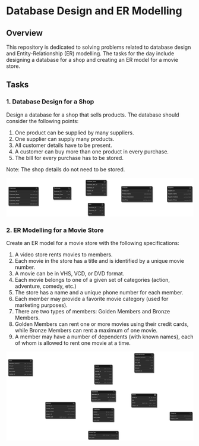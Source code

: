 # Database Design and ER Modelling 

## Overview

This repository is dedicated to solving problems related to database design and Entity-Relationship (ER) modelling. The tasks for the day include designing a database for a shop and creating an ER model for a movie store.

## Tasks

### 1. Database Design for a Shop

Design a database for a shop that sells products. The database should consider the following points:

1. One product can be supplied by many suppliers.
2. One supplier can supply many products.
3. All customer details have to be present.
4. A customer can buy more than one product in every purchase.
5. The bill for every purchase has to be stored.

Note: The shop details do not need to be stored.

![ShopERD](./Assets/diagram-export-30-04-2024-16_19_32.png)

### 2. ER Modelling for a Movie Store

Create an ER model for a movie store with the following specifications:

1. A video store rents movies to members.
2. Each movie in the store has a title and is identified by a unique movie number.
3. A movie can be in VHS, VCD, or DVD format.
4. Each movie belongs to one of a given set of categories (action, adventure, comedy, etc.)
5. The store has a name and a unique phone number for each member.
6. Each member may provide a favorite movie category (used for marketing purposes).
7. There are two types of members: Golden Members and Bronze Members.
8. Golden Members can rent one or more movies using their credit cards, while Bronze Members can rent a maximum of one movie.
9. A member may have a number of dependents (with known names), each of whom is allowed to rent one movie at a time.

![MovieERD](./Assets/diagram-export-30-04-2024-16_19_13.png)

